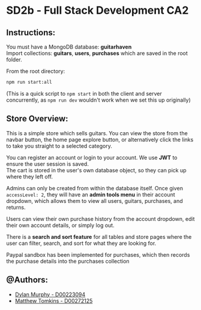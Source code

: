 # SD2b - Full Stack Development CA2    
  
## Instructions:  
  
You must have a MongoDB database: **guitarhaven**    
Import collections: **guitars**, **users**, **purchases** which are saved in the root folder.  
  
From the root directory:    
```bash  
npm run start:all  
```  
(This is a quick script to `npm start` in both the client and server concurrently, as `npm run dev` wouldn't work when we set this up originally)  
  
## Store Overview:  
This is a simple store which sells guitars. You can view the store from the navbar button, the home page explore button, or alternatively click the links to take you straight to a selected category.  
  
You can register an account or login to your account. We use **JWT** to ensure the user session is saved.    
The cart is stored in the user's own database object, so they can pick up where they left off.  
  
Admins can only be created from within the database itself. Once given `accessLevel: 2`, they will have an **admin tools menu** in their account dropdown, which allows them to view all users, guitars, purchases, and returns.  
  
Users can view their own purchase history from the account dropdown, edit their own account details, or simply log out.  
  
There is a **search and sort feature** for all tables and store pages where the user can filter, search, and sort for what they are looking for.  

Paypal sandbox has been implemented for purchases, which then records the purchase details into the purchases collection
  
## @Authors:  
- [Dylan Murphy - D00223094](https://github.com/dylanmurph)  
- [Matthew Tomkins - D00272125](https://github.com/mattjt)
